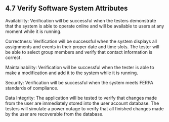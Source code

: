 ## 4.7 Verify Software System Attributes

Availability: Verification will be successful when the testers demonstrate that the system is able to operate online and will be available to users at any moment while it is running.

Correctness: Verification will be successful when the system displays all assignments and events in their proper date and time slots. The tester will be able to select group members and verify that contact information is correct.

Maintainability: Verification will be successful when the tester is able to make a modification and add it to the system while it is running.

Security: Verification will be successful when the system meets FERPA standards of compliance.

Data Integrity: The application will be tested to verify that changes made from the user are immediately stored into the user account database. The testers will simulate a power outage to verify that all finished changes made by the user are recoverable from the database.

